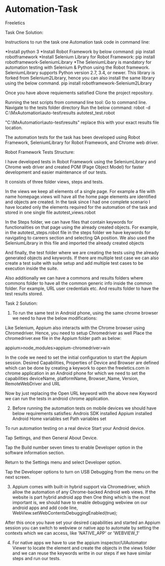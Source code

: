 # Automation-Task
Freeletics

Task One Solution:

Instructions to run the task one Automation task code in command line:

*Install python 3
*Install Robot Framework by below command:
 pip install robotframework
*Install Selenium Library for Robot Framework:
pip install robotframework-SeleniumLibrary
*The SeleniumLibary is mandatory for automation testing with Selenium & Python using the Robot framework. SeleniumLibrary supports Python version 2.7, 3.4, or newer. This library is forked from Selenium2Library, hence you can also install the same library using the below command.
pip install robotframework-Selenium2Library

Once you have above requiements satisfied Clone the project repository.

Running the test scripts from command line tool:
Go to command line.
Navigate to the tests folder directory
Run the below command:
robot -d C:\MxAutomation\auto-test\results autotest_test.robot

"C:\MxAutomation\auto-test\results"  replace this with your exact results file location.


The automation tests for the task has been developed using Robot Framework, SeleniumLibrary for Robot Framework, and Chrome web driver.

Robot Framework Tests Structure:

I have developed tests in Robot Framework using the SeleniumLibrary and Chrome web driver and created POM (Page Object Model) for faster development and easier maintenance of our tests.

It consists of three folder views, steps and tests.

In the views we keep all elements of a single page. For example a file with name homepage.views will have all the home page elements are identified and objects are created.
In the task since I had one complete scenario I have located only the elements required for the automation of the task and stored in one single file autotest_views.robot

In the Steps folder, we can have files that contain keywords for functionalities on that page using the already created objects. 
For example, in the autotest_steps.robot file in the steps folder we have keywords for navigating to careers section and selecting QA position.
We also used the SeleniumLibrary in this file and imported the already created objects

And finally, the test folder where we are creating the tests using the already generated objects and keywords.
If there are multiple test case we can also create a test suite with suite setup and add multiple test cases to be execution inside the suite.

Also additionally we can have a commons and results folders where commons folder to have all the common generic info inside the common folder. For example, URL user credentials etc.
And results folder to have the test results stored.

Task 2 Solution:

1. To run the same test in Android phone, using the same chrome browser we need to have the below modifications:

Like Selenium, Appium also interacts with the Chrome browser using Chromedriver. Hence, you need to setup Chromedriver as well
Place the chromedriver.exe file in the Appium folder path as below:

appium>node_modules>appium-chromedriver>win

In the code we need to set the initial configuration to start the Appium session.
Desired Capabilities, Properties of Device and Browser are defined which can be done by creating a keywork to open the freeletics.com in chrome application in an Android phone for which we need to set the capabilities deviceName, platformName, Browser_Name, Version, RemoteWebDriver and URL

Now by just replacing the Open URL keyword with the above new Keyword we can run the tests in android chrome application.	

2. Before running the automation tests on mobile devices we should have below requirements satisfies:
Androis SDK installed
Appium installed
Android Home variables set
Path variables set

To run automation testing on a real device
Start your Android device.

Tap Settings, and then General About Device.

Tap the Build number seven times to enable Developer option in the software information section.

Return to the Settings menu and select Developer option.

Tap the Developer options to turn on USB Debugging from the menu on the next screen.

3. Appium comes with built-in hybrid support via Chromedriver, which allow the automation of any Chrome-backed Android web views.
If the website is part hybrid android app then One thing which is the most important is, we should have to enable debugging webview on our android apps and add code line, WebView.setWebContentsDebuggingEnabled(true); 

After this once you have set your desired capabilities and started an Appium session you can switch to webview or native app to automate by setting the contexts which we can access, like 'NATIVE_APP' or 'WEBVIEW_1' 

4. For native apps we have to use the appium inspector/UIAutomator Viewer to locate the element and create the objects in the views folder and we can reuse the keywords writte in our steps if we have similar steps and run our tests.

	 
